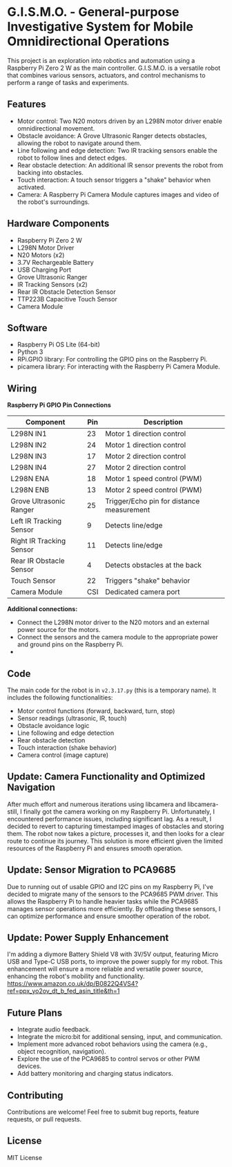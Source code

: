 # G.I.S.M.O. - General-purpose Investigative System for Mobile Omnidirectional Operations

This project is an exploration into robotics and automation using a Raspberry Pi Zero 2 W as the main controller. G.I.S.M.O. is a versatile robot that combines various sensors, actuators, and control mechanisms to perform a range of tasks and experiments.

## Features

* Motor control: Two N20 motors driven by an L298N motor driver enable omnidirectional movement.
* Obstacle avoidance: A Grove Ultrasonic Ranger detects obstacles, allowing the robot to navigate around them.
* Line following and edge detection: Two IR tracking sensors enable the robot to follow lines and detect edges.
* Rear obstacle detection: An additional IR sensor prevents the robot from backing into obstacles.
* Touch interaction: A touch sensor triggers a "shake" behavior when activated.
* Camera: A Raspberry Pi Camera Module captures images and video of the robot's surroundings.

## Hardware Components

* Raspberry Pi Zero 2 W
* L298N Motor Driver
* N20 Motors (x2)
* 3.7V Rechargeable Battery
* USB Charging Port
* Grove Ultrasonic Ranger
* IR Tracking Sensors (x2)
* Rear IR Obstacle Detection Sensor
* TTP223B Capacitive Touch Sensor
* Camera Module

## Software

* Raspberry Pi OS Lite (64-bit)
* Python 3
* RPi.GPIO library: For controlling the GPIO pins on the Raspberry Pi.
* picamera library: For interacting with the Raspberry Pi Camera Module.

## Wiring

**Raspberry Pi GPIO Pin Connections**

| Component                    | Pin  | Description                                    |
| ---------------------------- | ---- | ---------------------------------------------- |
| L298N IN1                    | 23   | Motor 1 direction control                      |
| L298N IN2                    | 24   | Motor 1 direction control                      |
| L298N IN3                    | 17   | Motor 2 direction control                      |
| L298N IN4                    | 27   | Motor 2 direction control                      |
| L298N ENA                    | 18   | Motor 1 speed control (PWM)                   |
| L298N ENB                    | 13   | Motor 2 speed control (PWM)                   |
| Grove Ultrasonic Ranger      | 25   | Trigger/Echo pin for distance measurement     |
| Left IR Tracking Sensor      | 9    | Detects line/edge                             |
| Right IR Tracking Sensor     | 11   | Detects line/edge                             |
| Rear IR Obstacle Sensor      | 4    | Detects obstacles at the back                 |
| Touch Sensor                | 22   | Triggers "shake" behavior                     |
| Camera Module               | CSI  | Dedicated camera port                          |

**Additional connections:**

*   Connect the L298N motor driver to the N20 motors and an external power source for the motors.
*   Connect the sensors and the camera module to the appropriate power and ground pins on the Raspberry Pi.
*   
## Code

The main code for the robot is in `v2.3.17.py` (this is a temporary name). It includes the following functionalities:

* Motor control functions (forward, backward, turn, stop)
* Sensor readings (ultrasonic, IR, touch)
* Obstacle avoidance logic
* Line following and edge detection
* Rear obstacle detection
* Touch interaction (shake behavior)
* Camera control (image capture)

## Update: Camera Functionality and Optimized Navigation

After much effort and numerous iterations using libcamera and libcamera-still, I finally got the camera working on my Raspberry Pi. Unfortunately, I encountered performance issues, including significant lag. As a result, I decided to revert to capturing timestamped images of obstacles and storing them. The robot now takes a picture, processes it, and then looks for a clear route to continue its journey. This solution is more efficient given the limited resources of the Raspberry Pi and ensures smooth operation.

## Update: Sensor Migration to PCA9685 
Due to running out of usable GPIO and I2C pins on my Raspberry Pi, I've decided to migrate many of the sensors to the PCA9685 PWM driver. This allows the Raspberry Pi to handle heavier tasks while the PCA9685 manages sensor operations more efficiently. By offloading these sensors, I can optimize performance and ensure smoother operation of the robot.

## Update: Power Supply Enhancement
I'm adding a diymore Battery Shield V8 with 3V/5V output, featuring Micro USB and Type-C USB ports, to improve the power supply for my robot. This enhancement will ensure a more reliable and versatile power source, enhancing the robot's mobility and functionality. https://www.amazon.co.uk/dp/B0822Q4VS4?ref=ppx_yo2ov_dt_b_fed_asin_title&th=1

## Future Plans 

* Integrate audio feedback.
* Integrate the micro:bit for additional sensing, input, and communication.
* Implement more advanced robot behaviors using the camera (e.g., object recognition, navigation).
* Explore the use of the PCA9685 to control servos or other PWM devices.
* Add battery monitoring and charging status indicators.

## Contributing

Contributions are welcome! Feel free to submit bug reports, feature requests, or pull requests.

## License

MIT License
